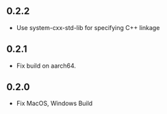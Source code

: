0.2.2
---

- Use system-cxx-std-lib for specifying C++ linkage



0.2.1
---

- Fix build on aarch64.



0.2.0
---

- Fix MacOS, Windows Build
